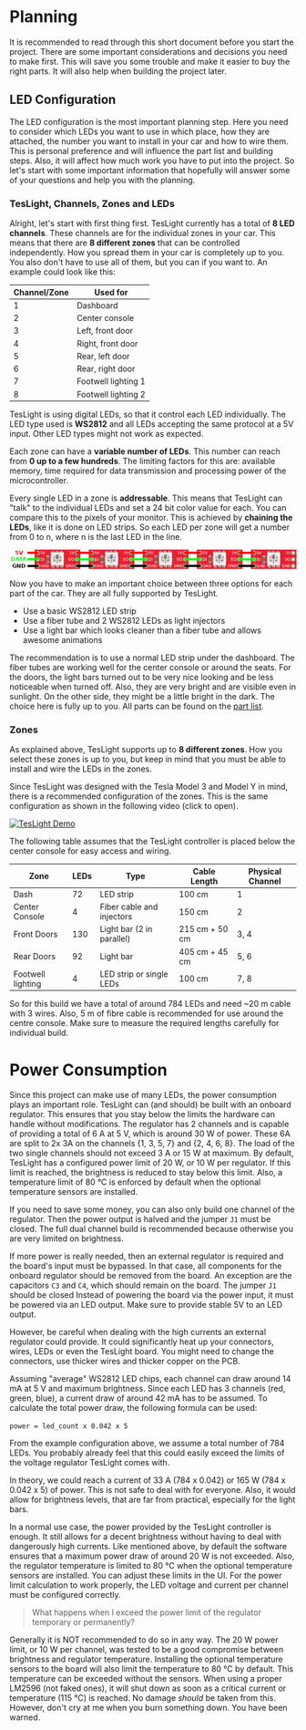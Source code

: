 # Planning

It is recommended to read through this short document before you start the project.
There are some important considerations and decisions you need to make first.
This will save you some trouble and make it easier to buy the right parts.
It will also help when building the project later.

## LED Configuration

The LED configuration is the most important planning step.
Here you need to consider which LEDs you want to use in which place, how they are attached, the number you want to install in your car and how to wire them.
This is personal preference and will influence the part list and building steps.
Also, it will affect how much work you have to put into the project.
So let's start with some important information that hopefully will answer some of your questions and help you with the planning.

### TesLight, Channels, Zones and LEDs

Alright, let's start with first thing first.
TesLight currently has a total of **8 LED channels**.
These channels are for the individual zones in your car.
This means that there are **8 different zones** that can be controlled independently.
How you spread them in your car is completely up to you.
You also don't have to use all of them, but you can if you want to.
An example could look like this:

| Channel/Zone | Used for            |
| ------------ | ------------------- |
| 1            | Dashboard           |
| 2            | Center console      |
| 3            | Left, front door    |
| 4            | Right, front door   |
| 5            | Rear, left door     |
| 6            | Rear, right door    |
| 7            | Footwell lighting 1 |
| 8            | Footwell lighting 2 |

TesLight is using digital LEDs, so that it control each LED individually.
The LED type used is **WS2812** and all LEDs accepting the same protocol at a 5V input.
Other LED types might not work as expected.

Each zone can have a **variable number of LEDs**.
This number can reach from **0 up to a few hundreds**.
The limiting factors for this are: available memory, time required for data transmission and processing power of the microcontroller.

Every single LED in a zone is **addressable**.
This means that TesLight can "talk" to the individual LEDs and set a 24 bit color value for each.
You can compare this to the pixels of your monitor.
This is achieved by **chaining the LEDs**, like it is done on LED strips.
So each LED per zone will get a number from 0 to n, where n is the last LED in the line.

![LED Chain](media/planning/led-chain.png)

Now you have to make an important choice between three options for each part of the car.
They are all fully supported by TesLight.

-  Use a basic WS2812 LED strip
-  Use a fiber tube and 2 WS2812 LEDs as light injectors
-  Use a light bar which looks cleaner than a fiber tube and allows awesome animations

The recommendation is to use a normal LED strip under the dashboard.
The fiber tubes are working well for the center console or around the seats.
For the doors, the light bars turned out to be very nice looking and be less noticeable when turned off.
Also, they are very bright and are visible even in sunlight.
On the other side, they might be a little bright in the dark.
The choice here is fully up to you.
All parts can be found on the [part list](part-list.md).

### Zones

As explained above, TesLight supports up to **8 different zones**.
How you select these zones is up to you, but keep in mind that you must be able to install and wire the LEDs in the zones.

Since TesLight was designed with the Tesla Model 3 and Model Y in mind, there is a recommended configuration of the zones.
This is the same configuration as shown in the following video (click to open).

[![TesLight Demo](https://img.youtube.com/vi/_N5h1IViB-E/0.jpg)](https://www.youtube.com/watch?v=_N5h1IViB-E)

The following table assumes that the TesLight controller is placed below the center console for easy access and wiring.

| Zone              | LEDs | Type                      | Cable Length | Physical Channel |
| ----------------- | ---- | ------------------------- | ------------ | ---------------- |
| Dash              | 72   | LED strip                 | 100 cm        | 1                |
| Center Console    | 4    | Fiber cable and injectors | 150 cm        | 2                |
| Front Doors       | 130  | Light bar (2 in parallel) | 215 cm + 50 cm | 3, 4             |
| Rear Doors        | 92   | Light bar                 | 405 cm + 45 cm | 5, 6             |
| Footwell lighting | 4    | LED strip or single LEDs  | 100 cm        | 7, 8             |

So for this build we have a total of around 784 LEDs and need ~20 m cable with 3 wires.
Also, 5 m of fibre cable is recommended for use around the centre console.
Make sure to measure the required lengths carefully for individual build.

# Power Consumption

Since this project can make use of many LEDs, the power consumption plays an important role.
TesLight can (and should) be built with an onboard regulator.
This ensures that you stay below the limits the hardware can handle without modifications.
The regulator has 2 channels and is capable of providing a total of 6 A at 5 V, which is around 30 W of power.
These 6A are split to 2x 3A on the channels {1, 3, 5, 7} and {2, 4, 6, 8}.
The load of the two single channels should not exceed 3 A or 15 W at maximum.
By default, TesLight has a configured power limit of 20 W, or 10 W per regulator.
If this limit is reached, the brightness is reduced to stay below this limit.
Also, a temperature limit of 80 °C is enforced by default when the optional temperature sensors are installed.

If you need to save some money, you can also only build one channel of the regulator.
Then the power output is halved and the jumper `J1` must be closed.
The full dual channel build is recommended because otherwise you are very limited on brightness.

If more power is really needed, then an external regulator is required and the board's input must be bypassed.
In that case, all components for the onboard regulator should be removed from the board.
An exception are the capacitors `C3` and `C4`, which should remain on the board.
The jumper `J1` should be closed
Instead of powering the board via the power input, it must be powered via an LED output.
Make sure to provide stable 5V to an LED output.

However, be careful when dealing with the high currents an external regulator could provide.
It could significantly heat up your connectors, wires, LEDs or even the TesLight board.
You might need to change the connectors, use thicker wires and thicker copper on the PCB.

Assuming "average" WS2812 LED chips, each channel can draw around 14 mA at 5 V and maximum brightness.
Since each LED has 3 channels (red, green, blue), a current draw of around 42 mA has to be assumed.
To calculate the total power draw, the following formula can be used:

`power = led_count x 0.042 x 5`

From the example configuration above, we assume a total number of 784 LEDs.
You probably already feel that this could easily exceed the limits of the voltage regulator TesLight comes with.

In theory, we could reach a current of 33 A (784 x 0.042) or 165 W (784 x 0.042 x 5) of power.
This is not safe to deal with for everyone.
Also, it would allow for brightness levels, that are far from practical, especially for the light bars.

In a normal use case, the power provided by the TesLight controller is enough.
It still allows for a decent brightness without having to deal with dangerously high currents.
Like mentioned above, by default the software ensures that a maximum power draw of around 20 W is not exceeded.
Also, the regulator temperature is limited to 80 °C when the optional temperature sensors are installed.
You can adjust these limits in the UI.
For the power limit calculation to work properly, the LED voltage and current per channel must be configured correctly.

> What happens when I exceed the power limit of the regulator temporary or permanently?

Generally it is NOT recommended to do so in any way.
The 20 W power limit, or 10 W per channel, was tested to be a good compromise between brightness and regulator temperature.
Installing the optional temperature sensors to the board will also limit the temperature to 80 °C by default.
This temperature can be exceeded without the sensors.
When using a proper LM2596 (not faked ones), it will shut down as soon as a critical current or temperature (115 °C) is reached.
No damage _should_ be taken from this.
However, don't cry at me when you burn something down.
You have been warned.
